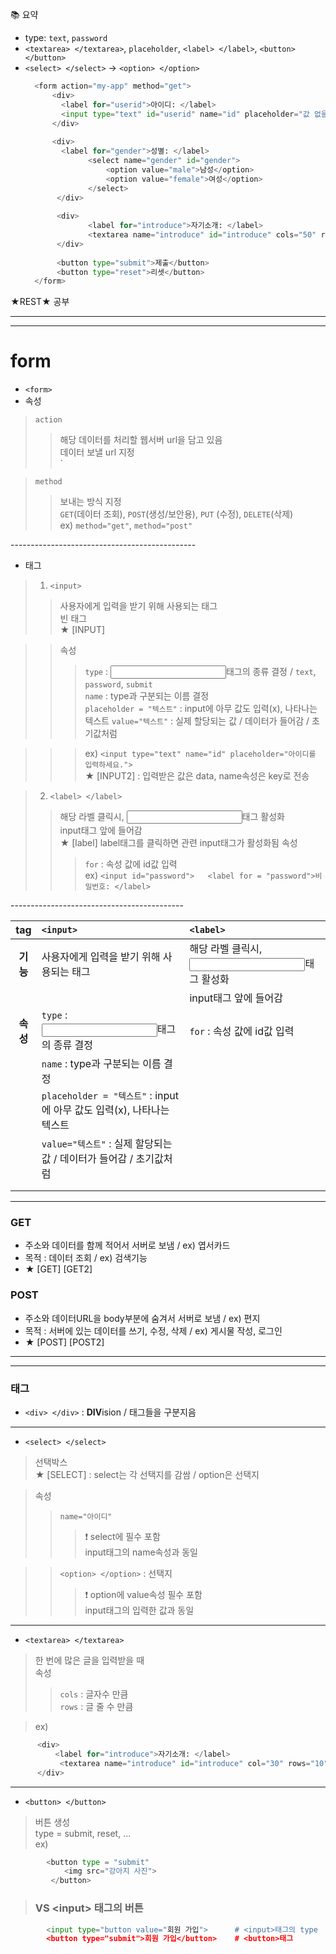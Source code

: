 📚 요약  
- type: `text`, `password`  
- `<textarea> </textarea>`, `placeholder`, `<label> </label>`, `<button> </button>`  
- `<select> </select>` -> `<option> </option>`
  ```python
    <form action="my-app" method="get">
        <div>
          <label for="userid">아이디: </label>
          <input type="text" id="userid" name="id" placeholder="값 없을때 폼에 출력될 내용" value="맨 처음 입력되어있을 내용">
        </div>
        
        <div>
          <label for="gender">성별: </label>
                <select name="gender" id="gender">
                    <option value="male">남성</option>
                    <option value="female">여성</option>
                </select>
         </div>
         
         <div>
                <label for="introduce">자기소개: </label>
                <textarea name="introduce" id="introduce" cols="50" rows="10" placeholder="자기소개를 입력하세요."></textarea>
         </div>
         
         <button type="submit">제출</button>
         <button type="reset">리셋</button>
    </form>  
  ```  

★REST★ 공부
  
- - -  
- - -  

# form  
- `<form>`  
- 속성  
> `action`  
>> 해당 데이터를 처리할 웹서버 url을 담고 있음  
>> 데이터 보낼 url 지정  
>> `<form action = "전송받을 대상">  

> `method`  
>> 보내는 방식 지정  
>> `GET`(데이터 조회), `POST`(생성/보안용), `PUT` (수정), `DELETE`(삭제)  
>> ex) ```method="get"```, ```method="post"```  

\----------------------------------------------

- 태그  
> 1. `<input>`  
>> 사용자에게 입력을 받기 위해 사용되는 태그  
>> 빈 태그  
>> ★ [INPUT]  

>> 속성  
>>> `type` : <input>태그의 종류 결정 / `text`, `password`, `submit`  
>>> `name` : type과 구분되는 이름 결정  
>>> `placeholder = "텍스트"` : input에 아무 값도 입력(x), 나타나는 텍스트 
>>> `value="텍스트"` : 실제 할당되는 값 / 데이터가 들어감 / 초기값처럼  

>>> ex) `<input type="text" name="id" placeholder="아이디를 입력하세요.">`  
>> ★ [INPUT2] : 입력받은 값은 data, name속성은 key로 전송  


> 2. `<label> </label>`  
>> 해당 라벨 클릭시, <input>태그 활성화  
>> input태그 앞에 들어감  
>> ★ [label] label태그를 클릭하면 관련 input태그가 활성화됨
>> 속성  
>>> `for` : 속성 값에 id값 입력  
>>> ex) ```<input id="password">  
        <label for = "password">비밀번호: </label>```  

\-------------------------------------------  

|**tag** | `<input>` | `<label>` |
|:------:|:----------|:----------|
|**기능**| 사용자에게 입력을 받기 위해 사용되는 태그 |해당 라벨 클릭시, <input>태그 활성화|
|        ||input태그 앞에 들어감|
|**속성**|`type` : <input>태그의 종류 결정|`for` : 속성 값에 id값 입력|
|        |`name` : type과 구분되는 이름 결정||
|        |`placeholder = "텍스트"` : input에 아무 값도 입력(x), 나타나는 텍스트||
|        |`value="텍스트"` : 실제 할당되는 값 / 데이터가 들어감 / 초기값처럼||
|        |||
|        |||

- - -

### GET  
- 주소와 데이터를 함께 적어서 서버로 보냄 / ex) 엽서카드  
- 목적 : 데이터 조회 / ex) 검색기능  
- ★ [GET] [GET2]  


### POST  
- 주소와 데이터URL을 body부분에 숨겨서 서버로 보냄 / ex) 편지  
- 목적 : 서버에 있는 데이터를 쓰기, 수정, 삭제  / ex) 게시물 작성, 로그인  
- ★ [POST] [POST2]  

- - -
- - -

### 태그  

- `<div> </div>` : <strong>DIV</strong>ision / 태그들을 구분지음  

- - -

- `<select> </select>`  
> 선택박스  
> ★ [SELECT] : select는 각 선택지를 감쌈 / option은 선택지  

> 속성  
>> `name="아이디"`  
>>> ❗️ select에 필수 포함  
>>> input태그의 name속성과 동일  

>> `<option> </option>` : 선택지  
>>> ❗️ option에 value속성 필수 포함  
>>> input태그의 입력한 값과 동일  

- - - 

- `<textarea> </textarea>`  
> 한 번에 많은 글을 입력받을 때  
> 속성  
>> `cols` : 글자수 만큼  
>> `rows` : 글 줄 수 만큼

> ex)
```python
      <div>
          <label for="introduce">자기소개: </label>
           <textarea name="introduce" id="introduce" col="30" rows="10" placeholder="자기소개를 입력하세요."></textarea>
      </div>
```  

- - -

- `<button> </button>`  
> 버튼 생성  
> type = submit, reset, ...  
> ex)
```python
        <button type = "submit"
            <img src="강아지 사진">
         </button>
```  
> ### VS \<input> 태그의 버튼  
```python
        <input type="button value="회원 가입">      # <input>태그의 type
        <button type="submit">회원 가입</button>    # <button>태그
```
